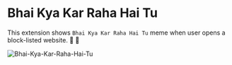 # Bhai Kya Kar Raha Hai Tu

This extension shows `Bhai Kya Kar Raha Hai Tu` meme when user opens a block-listed website. :shark: :ghost:

![Bhai-Kya-Kar-Raha-Hai-Tu](https://user-images.githubusercontent.com/13456345/158259755-e801a601-42b0-4745-ad2b-b03367deeec8.jpg)
